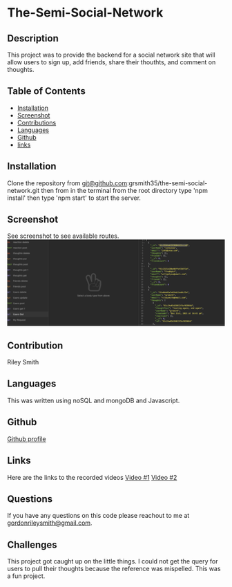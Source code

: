 
# The-Semi-Social-Network
        
## Description
This project was to provide the backend for a social network site that will allow users to sign up, add friends, share their thouthts, and comment on thoughts.

## Table of Contents
* [Installation](#installation)
* [Screenshot](#screenshot)
* [Contributions](#contribution)
* [Languages](#languages)
* [Github](#github)
* [links](#links)
    
## Installation
Clone the repository from git@github.com:grsmith35/the-semi-social-network.git then from in the terminal from the root directory type 'npm install' then type 'npm start' to start the server. 

## Screenshot
See screenshot to see available routes.
![Routes](./assets/routes.png)

## Contribution
Riley Smith

## Languages
This was written using noSQL and mongoDB and Javascript.

## Github
[Github profile](https://github.com/grsmith35)

## Links
Here are the links to the recorded videos
[Video #1](https://watch.screencastify.com/v/JIzPVINjKXwwKKPl5IQB)
[Video #2](https://watch.screencastify.com/v/FHpL8xRu12Ss6ad9xmDF)

## Questions
If you have any questions on this code please reachout to me at gordonrileysmith@gmail.com.

## Challenges
This project got caught up on the little things. I could not get the query for users to pull their thoughts because the reference was mispelled. This was a fun project.